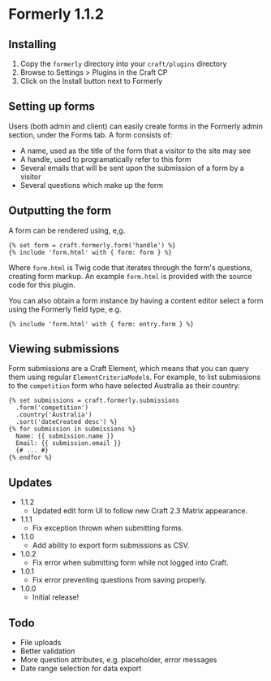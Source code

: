 # Formerly 1.1.2

## Installing

1. Copy the `formerly` directory into your `craft/plugins` directory
2. Browse to Settings > Plugins in the Craft CP
3. Click on the Install button next to Formerly

## Setting up forms

Users (both admin and client) can easily create forms in the Formerly admin
section, under the Forms tab. A form consists of:

* A name, used as the title of the form that a visitor to the site may see
* A handle, used to programatically refer to this form
* Several emails that will be sent upon the submission of a form by a visitor
* Several questions which make up the form

## Outputting the form

A form can be rendered using, e,g.

```twig
{% set form = craft.formerly.form('handle') %}
{% include 'form.html' with { form: form } %}
```

Where `form.html` is Twig code that iterates through the form's questions,
creating form markup. An example  `form.html` is provided with the source code
for this plugin.

You can also obtain a form instance by having a content editor select a form
using the Formerly field type, e.g.

```twig
{% include 'form.html' with { form: entry.form } %}
```

## Viewing submissions

Form submissions are a Craft Element, which means that you can query them using
regular `ElementCriteriaModel`s. For example, to list submissions to the
`competition` form who have selected Australia as their country:

```twig
{% set submissions = craft.formerly.submissions
  .form('competition')
  .country('Australia')
  .sort('dateCreated desc') %}
{% for submission in submissions %}
  Name: {{ submission.name }}
  Email: {{ submission.email }}
  {# ... #}
{% endfor %}
```

## Updates

* 1.1.2
	* Updated edit form UI to follow new Craft 2.3 Matrix appearance.
* 1.1.1
	* Fix exception thrown when submitting forms.
* 1.1.0
	* Add ability to export form submissions as CSV.
* 1.0.2
	* Fix error when submitting form while not logged into Craft.
* 1.0.1
	* Fix error preventing questions from saving properly.
* 1.0.0
	* Initial release!

## Todo

* File uploads
* Better validation
* More question attributes, e.g. placeholder, error messages
* Date range selection for data export
